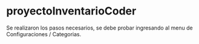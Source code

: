 # proyectoInventarioCoder

Se realizaron los pasos necesarios, se debe probar ingresando al menu de Configuraciones / Categorias.  
